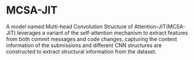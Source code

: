# MCSA-JIT
A model named Multi-head Convolution Structure of Attention-JIT(MCSA-JIT) leverages a variant of the self-attention mechanism to extract features from both commit messages and code changes, capturing the content information of the submissions and different CNN structures are constructed to extract structural information from the dataset.
